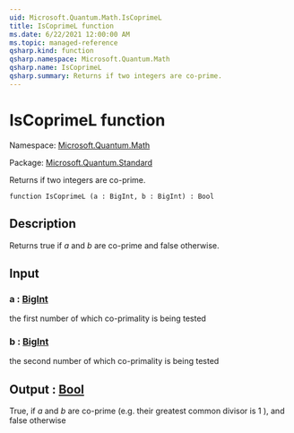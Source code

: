 ```yaml
---
uid: Microsoft.Quantum.Math.IsCoprimeL
title: IsCoprimeL function
ms.date: 6/22/2021 12:00:00 AM
ms.topic: managed-reference
qsharp.kind: function
qsharp.namespace: Microsoft.Quantum.Math
qsharp.name: IsCoprimeL
qsharp.summary: Returns if two integers are co-prime.
---
```


# IsCoprimeL function

Namespace: [Microsoft.Quantum.Math](xref:Microsoft.Quantum.Math)

Package: [Microsoft.Quantum.Standard](https://nuget.org/packages/Microsoft.Quantum.Standard)


Returns if two integers are co-prime.

```qsharp
function IsCoprimeL (a : BigInt, b : BigInt) : Bool
```


## Description

Returns true if $a$ and $b$ are co-prime and false otherwise.

## Input

### a : [BigInt](xref:microsoft.quantum.qsharp.valueliterals#bigint-literals)

the first number of which co-primality is being tested


### b : [BigInt](xref:microsoft.quantum.qsharp.valueliterals#bigint-literals)

the second number of which co-primality is being tested



## Output : [Bool](xref:microsoft.quantum.qsharp.valueliterals#bool-literals)

True, if $a$ and $b$ are co-prime (e.g. their greatest common divisor is 1 ),and false otherwise
